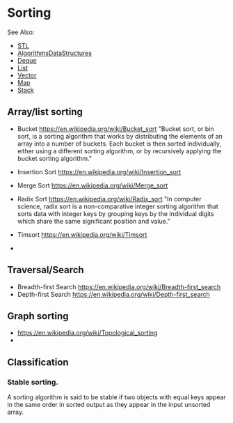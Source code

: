 # Sorting 

See Also:
  - [STL](STL.md)
  - [AlgorithmsDataStructures](AlgorithmsDataStructures.md)
  - [Deque](Deque.md)
  - [List](List.md)
  - [Vector](Vector.md)
  - [Map](Map.md)
  - [Stack](Stack.md)

## Array/list sorting

 - Bucket https://en.wikipedia.org/wiki/Bucket_sort
   "Bucket sort, or bin sort, is a sorting algorithm that works by distributing the
    elements of an array into a number of buckets. Each bucket is then sorted
    individually, either using a different sorting algorithm, or by recursively
    applying the bucket sorting algorithm."
 
 - Insertion Sort https://en.wikipedia.org/wiki/Insertion_sort
 
 - Merge Sort https://en.wikipedia.org/wiki/Merge_sort
 
 - Radix Sort https://en.wikipedia.org/wiki/Radix_sort
   "In computer science, radix sort is a non-comparative integer sorting algorithm that
   sorts data with integer keys by grouping keys by the individual digits which share
   the same significant position and value."
 
 - Timsort https://en.wikipedia.org/wiki/Timsort
 
 - 

## Traversal/Search 
  
 - Breadth-first Search https://en.wikipedia.org/wiki/Breadth-first_search
 - Depth-first Search https://en.wikipedia.org/wiki/Depth-first_search
 
## Graph sorting

- https://en.wikipedia.org/wiki/Topological_sorting
-

## Classification

### Stable sorting.

A sorting algorithm is said to be stable if two objects with equal keys appear in the same order in sorted output
as they appear in the input unsorted array.
